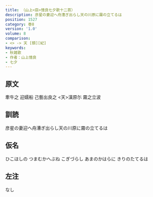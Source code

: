```yaml
---
title: （山上<臣>憶良七夕歌十二首）
description: 彦星の妻迎へ舟漕ぎ出らし天の川原に霧の立てるは
position: 1527
category: 巻8
version: '1.0'
volume: 8
comparison:
- <> -> 天 [類][紀]
keywords:
- 秋雑歌
- 作者：山上憶良
- 七夕
---
```


## 原文

牽牛之 迎嬬船 己藝出良之 <天>漢原尓 霧之立波

## 訓読

彦星の妻迎へ舟漕ぎ出らし天の川原に霧の立てるは

## 仮名

ひこほしの つまむかへぶね こぎづらし あまのかはらに きりのたてるは

## 左注

なし
